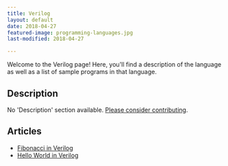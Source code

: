```yaml
---
title: Verilog
layout: default
date: 2018-04-27
featured-image: programming-languages.jpg
last-modified: 2018-04-27

---
```


Welcome to the Verilog page! Here, you'll find a description of the language as well as a list of sample programs in that language.

## Description

No 'Description' section available. [Please consider contributing](https://github.com/TheRenegadeCoder/sample-programs-website).

## Articles

- [Fibonacci in Verilog](https://rzuckerm.github.io/sample-programs-website-copy/projects/fibonacci/verilog)
- [Hello World in Verilog](https://rzuckerm.github.io/sample-programs-website-copy/projects/hello-world/verilog)